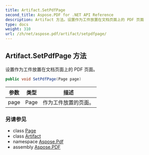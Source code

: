 ```yaml
---
title: Artifact.SetPdfPage
second_title: Aspose.PDF for .NET API Reference
description: Artifact 方法。设置作为工件放置在文档页面上的 PDF 页面
type: docs
weight: 310
url: /zh/net/aspose.pdf/artifact/setpdfpage/
---
```

## Artifact.SetPdfPage 方法

设置作为工件放置在文档页面上的 PDF 页面。

```csharp
public void SetPdfPage(Page page)
```

| 参数 | 类型 | 描述 |
| --- | --- | --- |
| page | Page | 作为工件放置的页面。 |

### 另请参见

* class [Page](../../page/)
* class [Artifact](../)
* namespace [Aspose.Pdf](../../../aspose.pdf/)
* assembly [Aspose.PDF](../../../)